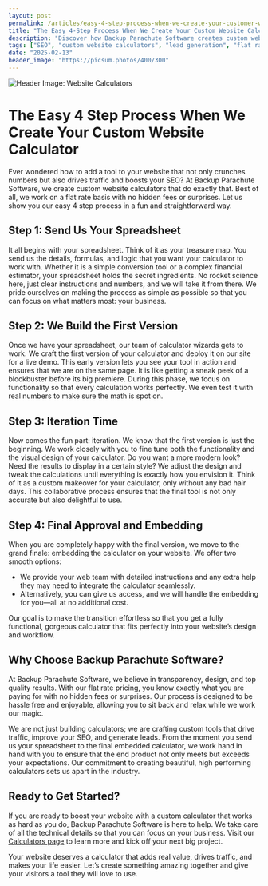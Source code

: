 ```yaml
---
layout: post
permalink: /articles/easy-4-step-process-when-we-create-your-customer-website-calculator
title: "The Easy 4-Step Process When We Create Your Custom Website Calculator"
description: "Discover how Backup Parachute Software creates custom website calculators that drive traffic, boost SEO, and generate leads—all for a flat rate with no hidden fees."
tags: ["SEO", "custom website calculators", "lead generation", "flat rate", "BPS"]
date: "2025-02-13"
header_image: "https://picsum.photos/400/300"
---
```


![Header Image: Website Calculators](https://picsum.photos/400/300)

# The Easy 4 Step Process When We Create Your Custom Website Calculator

Ever wondered how to add a tool to your website that not only crunches numbers but also drives traffic and boosts your SEO? At Backup Parachute Software, we create custom website calculators that do exactly that. Best of all, we work on a flat rate basis with no hidden fees or surprises. Let us show you our easy 4 step process in a fun and straightforward way.

## Step 1: Send Us Your Spreadsheet

It all begins with your spreadsheet. Think of it as your treasure map. You send us the details, formulas, and logic that you want your calculator to work with. Whether it is a simple conversion tool or a complex financial estimator, your spreadsheet holds the secret ingredients. No rocket science here, just clear instructions and numbers, and we will take it from there. We pride ourselves on making the process as simple as possible so that you can focus on what matters most: your business.

## Step 2: We Build the First Version

Once we have your spreadsheet, our team of calculator wizards gets to work. We craft the first version of your calculator and deploy it on our site for a live demo. This early version lets you see your tool in action and ensures that we are on the same page. It is like getting a sneak peek of a blockbuster before its big premiere. During this phase, we focus on functionality so that every calculation works perfectly. We even test it with real numbers to make sure the math is spot on.

## Step 3: Iteration Time

Now comes the fun part: iteration. We know that the first version is just the beginning. We work closely with you to fine tune both the functionality and the visual design of your calculator. Do you want a more modern look? Need the results to display in a certain style? We adjust the design and tweak the calculations until everything is exactly how you envision it. Think of it as a custom makeover for your calculator, only without any bad hair days. This collaborative process ensures that the final tool is not only accurate but also delightful to use.

## Step 4: Final Approval and Embedding

When you are completely happy with the final version, we move to the grand finale: embedding the calculator on your website. We offer two smooth options:
- We provide your web team with detailed instructions and any extra help they may need to integrate the calculator seamlessly.
- Alternatively, you can give us access, and we will handle the embedding for you—all at no additional cost.

Our goal is to make the transition effortless so that you get a fully functional, gorgeous calculator that fits perfectly into your website’s design and workflow.

## Why Choose Backup Parachute Software?

At Backup Parachute Software, we believe in transparency, design, and top quality results. With our flat rate pricing, you know exactly what you are paying for with no hidden fees or surprises. Our process is designed to be hassle free and enjoyable, allowing you to sit back and relax while we work our magic.

We are not just building calculators; we are crafting custom tools that drive traffic, improve your SEO, and generate leads. From the moment you send us your spreadsheet to the final embedded calculator, we work hand in hand with you to ensure that the end product not only meets but exceeds your expectations. Our commitment to creating beautiful, high performing calculators sets us apart in the industry.

## Ready to Get Started?

If you are ready to boost your website with a custom calculator that works as hard as you do, Backup Parachute Software is here to help. We take care of all the technical details so that you can focus on your business. Visit our [Calculators page](https://backupparachute.com/calculators) to learn more and kick off your next big project.

Your website deserves a calculator that adds real value, drives traffic, and makes your life easier. Let’s create something amazing together and give your visitors a tool they will love to use.
